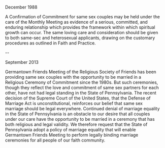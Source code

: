 December 1988

A Confirmation of Commitment for same sex couples may be held under the care of the Monthly Meeting as evidence of a serious, committed, and enduring relationship which provides the framework within which spiritual growth can occur. The same loving care and consideration should be given to both same-sec and heterosexual applicants, drawing on the customary procedures as outlined in Faith and Practice.

--

September 2013

Germantown Friends Meeting of the Religious Society of Friends has been providing same sex couples with the opportunity to be married in a Religious Ceremony of Commitment since the 1980s. But such ceremonies, though they reflect the love and commitment of same sex partners for each other, have not had legal standing in the State of Pennsylvania. The recent decision of the Supreme Court of the United States, that the Defense of Marriage Act is unconstitutional, reinforces our belief that same sex marriage should be legal everywhere. Continued denial of marriage equality in the State of Pennsylvania is an obstacle to our desire that all couples under our care have the opportunity to be married in a ceremony that has both religious and legal validity. We therefore request that the State of Pennsylvania adopt a policy of marriage equality that will enable Germantown Friends Meeting to perform legally binding marriage ceremonies for all people of our faith community.
